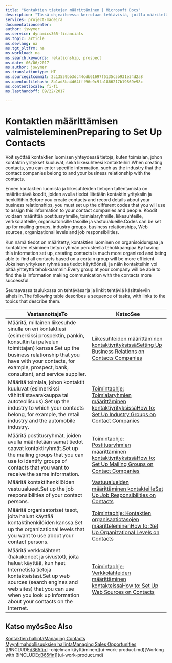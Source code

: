 ```yaml
---
title: "Kontaktien tietojen määrittäminen | Microsoft Docs"
description: "Tässä ohjeaiheessa kerrotaan tehtävistä, joilla määritetään tietoja ja koodeja, kuten toimialaryhmiä ja liikesuhteita, ennen kontaktien määrittämistä."
services: project-madeira
documentationcenter: 
author: jswymer
ms.service: dynamics365-financials
ms.topic: article
ms.devlang: na
ms.tgt_pltfrm: na
ms.workload: na
ms.search.keywords: relationship, prospect
ms.date: 06/06/2017
ms.author: jswymer
ms.translationtype: HT
ms.sourcegitcommit: 2c13559bb3dc44cdb61697f5135c5b931e34d2a8
ms.openlocfilehash: 8b1ad8ba4d64fff96e9c9fa1866217b19869e98c
ms.contentlocale: fi-fi
ms.lasthandoff: 09/22/2017

---
```

# <a name="preparing-to-set-up-contacts"></a><span data-ttu-id="bde0a-103">Kontaktien määrittämisen valmisteleminen</span><span class="sxs-lookup"><span data-stu-id="bde0a-103">Preparing to Set Up Contacts</span></span>
<span data-ttu-id="bde0a-104">Voit syöttää kontaktien luomisen yhteydessä tietoja, kuten toimialan, johon kontaktin yritykset kuuluvat, sekä liikesuhteesi kontakteihin.</span><span class="sxs-lookup"><span data-stu-id="bde0a-104">When creating contacts, you can enter specific information, such as the industry that the contact companies belong to and your business relationship with the contacts.</span></span>

<span data-ttu-id="bde0a-105">Ennen kontaktien luomista ja liikesuhteiden tietojen tallentamista on määritettävä koodit, joiden avulla tiedot liitetään kontaktin yrityksiin ja henkilöihin.</span><span class="sxs-lookup"><span data-stu-id="bde0a-105">Before you create contacts and record details about your business relationships, you must set up the different codes that you will use to assign this information to your contact companies and people.</span></span> <span data-ttu-id="bde0a-106">Koodit voidaan määrittää postitusryhmille, toimialaryhmille, liikesuhteille, verkkolähteille, organisatorisille tasoille ja vastuualueille.</span><span class="sxs-lookup"><span data-stu-id="bde0a-106">Codes can be set up for mailing groups, industry groups, business relationships, Web sources, organizational levels and job responsibilities.</span></span>

<span data-ttu-id="bde0a-107">Kun nämä tiedot on määritetty, kontaktien luominen on organisoidumpaa ja kontaktien etsiminen tietyn ryhmän perusteella tehokkaampaa.</span><span class="sxs-lookup"><span data-stu-id="bde0a-107">By having this information set up, creating contacts is much more organized and being able to find all contacts based on a certain group will be more efficient.</span></span> <span data-ttu-id="bde0a-108">Jokainen yrityksen ryhmä saa tiedot käyttöönsä, ja näin kontakteihin voi pitää yhteyttä tehokkaammin.</span><span class="sxs-lookup"><span data-stu-id="bde0a-108">Every group at your company will be able to find the is information making communication with the contacts more successful.</span></span>

<span data-ttu-id="bde0a-109">Seuraavassa taulukossa on tehtäväsarja ja linkit tehtäviä käsitteleviin aiheisiin.</span><span class="sxs-lookup"><span data-stu-id="bde0a-109">The following table describes a sequence of tasks, with links to the topics that describe them.</span></span> 

| <span data-ttu-id="bde0a-110">Vastaanottaja</span><span class="sxs-lookup"><span data-stu-id="bde0a-110">To</span></span> | <span data-ttu-id="bde0a-111">Katso</span><span class="sxs-lookup"><span data-stu-id="bde0a-111">See</span></span> |
| --- | --- |
| <span data-ttu-id="bde0a-112">Määritä, millainen liikesuhde sinulla on eri kontaktiesi (esimerkiksi prospektin, pankin, konsultin tai palvelun toimittajan) kanssa.</span><span class="sxs-lookup"><span data-stu-id="bde0a-112">Set up the business relationship that you have with your contacts, for example, prospect, bank, consultant, and service supplier.</span></span> |[<span data-ttu-id="bde0a-113">Liikesuhteiden määrittäminen kontaktiyrityksissä</span><span class="sxs-lookup"><span data-stu-id="bde0a-113">Setting Up Business Relations on Contacts Companies</span></span>](marketing-business-relations.md) |
| <span data-ttu-id="bde0a-114">Määritä toimiala, johon kontaktit kuuluvat (esimerkiksi vähittäistavarakauppa tai autoteollisuus).</span><span class="sxs-lookup"><span data-stu-id="bde0a-114">Set up the industry to which your contacts belong, for example, the retail industry and the automobile industry.</span></span> |[<span data-ttu-id="bde0a-115">Toimintaohje: Toimialaryhmien määrittäminen kontaktiyrityksissä</span><span class="sxs-lookup"><span data-stu-id="bde0a-115">How to: Set Up Industry Groups on Contact Companies</span></span>](marketing-industry-groups.md) |
| <span data-ttu-id="bde0a-116">Määritä postitusryhmät, joiden avulla määritetään samat tiedot saavat kontaktiryhmät.</span><span class="sxs-lookup"><span data-stu-id="bde0a-116">Set up the mailing groups that you can use to identify groups of contacts that you want to receive the same information.</span></span> |[<span data-ttu-id="bde0a-117">Toimintaohje: Postitusryhmien määrittäminen kontaktiyrityksissä</span><span class="sxs-lookup"><span data-stu-id="bde0a-117">How to: Set Up Mailing Groups on Contact Companies</span></span>](marketing-mailing-groups.md) |
| <span data-ttu-id="bde0a-118">Määritä kontaktihenkilöiden vastuualueet.</span><span class="sxs-lookup"><span data-stu-id="bde0a-118">Set up the job responsibilities of your contact persons.</span></span> |[<span data-ttu-id="bde0a-119">Vastuualueiden määrittäminen kontakteille</span><span class="sxs-lookup"><span data-stu-id="bde0a-119">Set Up Job Responsibilities on Contacts</span></span>](marketing-job-responsibilities.md) |
| <span data-ttu-id="bde0a-120">Määritä organisatoriset tasot, joita haluat käyttää kontaktihenkilöiden kanssa.</span><span class="sxs-lookup"><span data-stu-id="bde0a-120">Set up the organizational levels that you want to use about your contact persons.</span></span> |[<span data-ttu-id="bde0a-121">Toimintaohje: Kontaktien organisaatiotasojen määritteleminen</span><span class="sxs-lookup"><span data-stu-id="bde0a-121">How to: Set Up Organizational Levels on Contacts</span></span>](marketing-organizational-levels.md) |
| <span data-ttu-id="bde0a-122">Määritä verkkolähteet (hakukoneet ja sivustot), joita haluat käyttää, kun haet Internetistä tietoja kontakteistasi.</span><span class="sxs-lookup"><span data-stu-id="bde0a-122">Set up web sources (search engines and web sites) that you can use when you look up information about your contacts on the Internet.</span></span> |[<span data-ttu-id="bde0a-123">Toimintaohje: Verkkolähteiden määrittäminen kontakteissa</span><span class="sxs-lookup"><span data-stu-id="bde0a-123">How to: Set Up Web Sources on Contacts</span></span>](marketing-web-sources.md) |

## <a name="see-also"></a><span data-ttu-id="bde0a-124">Katso myös</span><span class="sxs-lookup"><span data-stu-id="bde0a-124">See Also</span></span>
[<span data-ttu-id="bde0a-125">Kontaktien hallinta</span><span class="sxs-lookup"><span data-stu-id="bde0a-125">Managing Contacts</span></span>](marketing-contacts.md)  
[<span data-ttu-id="bde0a-126">Myyntimahdollisuuksien hallinta</span><span class="sxs-lookup"><span data-stu-id="bde0a-126">Managing Sales Opportunities</span></span>](marketing-manage-sales-opportunities.md)  
<span data-ttu-id="bde0a-127">[[!INCLUDE[d365fin](includes/d365fin_md.md)] -ohjelman käyttäminen](ui-work-product.md)</span><span class="sxs-lookup"><span data-stu-id="bde0a-127">[Working with [!INCLUDE[d365fin](includes/d365fin_md.md)]](ui-work-product.md)</span></span>

